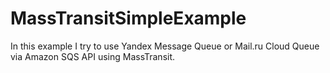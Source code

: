 # MassTransitSimpleExample
In this example I try to use Yandex Message Queue or Mail.ru Cloud Queue via Amazon SQS API using MassTransit.
